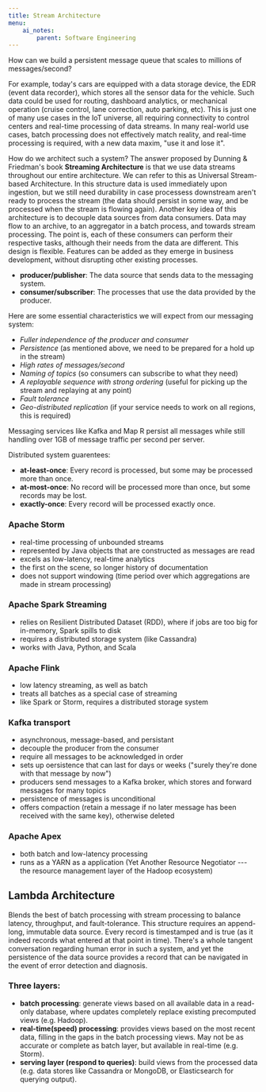 ```yaml
---
title: Stream Architecture
menu:
    ai_notes:
        parent: Software Engineering
---
```

How can we build a persistent message queue that scales to millions of messages/second?

For example, today's cars are equipped with a data storage device, the EDR (event
data recorder), which stores all the sensor data for the vehicle. Such data could 
be used for routing, dashboard analytics, or mechanical operation (cruise control, 
lane correction, auto parking, etc). This is just one of many use cases in the IoT 
universe, all requiring connectivity to control centers and real-time processing of data streams.
In many real-world use cases, batch processing does not effectively match reality, 
and real-time processing is required, with a new data maxim, "use it and lose it". 

How do we architect such a system? The answer proposed by Dunning & Friedman's book
**Streaming Architecture** is that we use data streams throughout our entire architecture.
We can refer to this as Universal Stream-based Architecture. In this structure data
is used immediately upon ingestion, but we still need durability in case processess downstream
aren't ready to process the stream (the data should persist in some way, and be processed
when the stream is flowing again). Another key idea of this architecture is to decouple
data sources from data consumers. Data may flow to an archive, to an aggregator in a 
batch process, and towards stream processing. The point is, each of these consumers
can perform their respective tasks, although their needs from the data are different.
This design is flexible. Features can be added as they emerge in business development, 
without disrupting other existing processes. 

* **producer/publisher**: The data source that sends data to the messaging system.
* **consumer/subscriber**: The processes that use the data provided by the producer.

Here are some essential characteristics we will expect from our messaging system:

* *Fuller independence of the producer and consumer*
* *Persistence* (as mentioned above, we need to be prepared for a hold up in the stream)
* *High rates of messages/second*
* *Naming of topics* (so consumers can subscribe to what they need)
* *A replayable sequence with strong ordering* (useful for picking up the stream and replaying
at any point)
* *Fault tolerance*
* *Geo-distributed replication* (if your service needs to work on all regions, this is required)

Messaging services like Kafka and Map R persist all messages while still handling over 1GB
of message traffic per second per server. 

Distributed system guarentees:

* **at-least-once**: Every record is processed, but some may be processed more than once. 
* **at-most-once**: No record will be processed more than once, but some records may be lost.
* **exactly-once**: Every record will be processed exactly once. 

### Apache Storm

* real-time processing of unbounded streams
* represented by Java objects that are constructed as messages are read
* excels as low-latency, real-time analytics
* the first on the scene, so longer history of documentation
* does not support windowing (time period over which aggregations are made in stream processing)

### Apache Spark Streaming

* relies on Resilient Distributed Dataset (RDD), where if jobs are too big for in-memory,
Spark spills to disk
* requires a distributed storage system (like Cassandra)
* works with Java, Python, and Scala

### Apache Flink

* low latency streaming, as well as batch
* treats all batches as a special case of streaming
* like Spark or Storm, requires a distributed storage system

### Kafka transport

* asynchronous, message-based, and persistant
* decouple the producer from the consumer
* require all messages to be acknowledged in order
* sets up oersistence that can last for days or weeks ("surely they're done with that message by now")
* producers send messages to a Kafka broker, which stores and forward messages for many topics
* persistence of messages is unconditional
* offers compaction (retain a message if no later message has been received with the same key), otherwise deleted

### Apache Apex

* both batch and low-latency processing
* runs as a YARN as a application (Yet Another Resource Negotiator --- the resource management layer
of the Hadoop ecosystem)

## Lambda Architecture

Blends the best of batch processing with stream processing to balance latency,
throughput, and fault-tolerance. This structure requires an append-long, immutable
data source. Every record is timestamped and is true (as it indeed records what 
entered at that point in time). There's a whole tangent conversation regarding
human error in such a system, and yet the persistence of the data source provides
a record that can be navigated in the event of error detection and diagnosis.

### Three layers:

* **batch processing**: generate views based on all available data in a read-only database, 
where updates completely replace existing precomputed views (e.g. Hadoop).
* **real-time(speed) processing**: provides views based on the most recent data, filling
in the gaps in the batch processing views. May not be as accurate or complete as batch layer,
but available in real-time (e.g. Storm).
* **serving layer (respond to queries)**: build views from the processed data (e.g. data stores
like Cassandra or MongoDB, or Elasticsearch for querying output).
